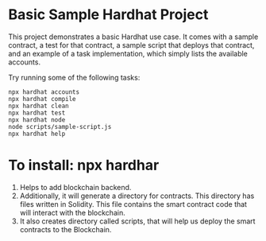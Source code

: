 # Basic Sample Hardhat Project

This project demonstrates a basic Hardhat use case. It comes with a sample contract, a test for that contract, a sample script that deploys that contract, and an example of a task implementation, which simply lists the available accounts.

Try running some of the following tasks:

```shell
npx hardhat accounts
npx hardhat compile
npx hardhat clean
npx hardhat test
npx hardhat node
node scripts/sample-script.js
npx hardhat help
```

# To install: npx hardhar
1. Helps to add blockchain backend. 
2. Additionally, it will generate a directory for contracts. This directory has files written in Solidity. This file contains the smart contract code that will interact with the blockchain.
3. It also creates directory called scripts, that will help us deploy the smart contracts to the Blockchain.

